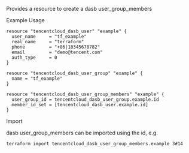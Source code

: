 Provides a resource to create a dasb user_group_members

Example Usage

```hcl
resource "tencentcloud_dasb_user" "example" {
  user_name     = "tf_example"
  real_name     = "terraform"
  phone         = "+86|18345678782"
  email         = "demo@tencent.com"
  auth_type     = 0
}

resource "tencentcloud_dasb_user_group" "example" {
  name = "tf_example"
}

resource "tencentcloud_dasb_user_group_members" "example" {
  user_group_id = tencentcloud_dasb_user_group.example.id
  member_id_set = [tencentcloud_dasb_user.example.id]
}
```

Import

dasb user_group_members can be imported using the id, e.g.

```
terraform import tencentcloud_dasb_user_group_members.example 3#14
```